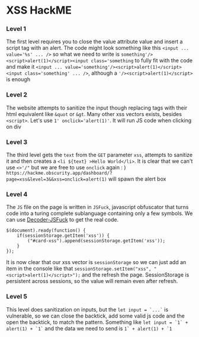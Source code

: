 # XSS HackME

### Level 1
The first level requires you to close the value attribute value and insert a script tag with an alert. 
The code might look something like this `<input ... value='%s' ... />` so what we need to write is `something'/><script>alert(1)</script><input class='something` to fully fit with the code and make it
`<input ... value='something'/><script>alert(1)</script><input class='something' ... />`, although a `'/><script>alert(1)</script>` is enough

### Level 2
The website attempts to sanitize the input though replacing tags with their html equivalent like `&quot` or `&gt`. Many other xss vectors exists, besides `<script>`. Let's use `1' onclick='alert(1)'`.
It will run JS code when clicking on div

### Level 3
The third level gets the `text` from the `GET` parameter `xss`, attempts to sanitize it and then creates a `<li ${text} >Hello World</li>`. It is clear that we can't use `<>'/"` but we are free to use `onclick` again : )
`https://hackme.obscurity.app/dashboard/?page=xss&level=3&&xss=onclick=alert(1)` will spawn the alert box

### Level 4

The `JS` file on the page is written in `JSFuck`, javascript obfuscator that turns code into a turing complete sublanguage containing only a few symbols. 
We can use [Decoder-JSFuck](https://enkhee-osiris.github.io/Decoder-JSFuck/) to get the real code.

```
$(document).ready(function() {                 
    if(sessionStorage.getItem('xss')) {             
        ("#card-xss").append(sessionStorage.getItem('xss'));         
    }     
});
```

It is now clear that our xss vector is `sessionStorage` so we can just add an item in the console like that `sessionStorage.setItem("xss", "<script>alert(1)</script>");` and the refresh the page. 
SessionStorage is persistent across sessions, so the value will remain even after refresh.

### Level 5
This level does sanitization on inputs, but the ``` let input = `...` ``` is vulnerable, so we can close the backtick, add some valid js code and the open the backtick, to match the pattern.
Something like ``` let input = `1` + alert(1) + `1` ``` and the data we need to send is ``` 1` + alert(1) + `1  ```